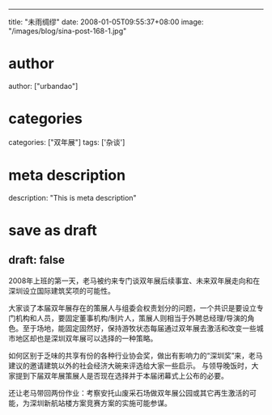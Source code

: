 
---
title: "未雨绸缪"
date: 2008-01-05T09:55:37+08:00
image: "/images/blog/sina-post-168-1.jpg"
# author
author: ["urbandao"]
# categories
categories: ["双年展"]
tags: ['杂谈']
# meta description
description: "This is meta description"
# save as draft
draft: false
---

2008年上班的第一天，老马被约来专门谈双年展后续事宜、未来双年展走向和在深圳设立国际建筑奖项的可能性。

大家谈了本届双年展存在的策展人与组委会权责划分的问题，一个共识是要设立专门机构和人员，要固定董事机构/制片人，策展人则相当于外聘总经理/导演的角色。至于场地，能固定固然好，保持游牧状态每届通过双年展去激活和改变一些城市地区却也是深圳双年展可以选择的一种策略。

如何区别于乏味的共享有份的各种行业协会奖，做出有影响力的“深圳奖”来，老马建议的邀请建筑以外的社会经济大碗来评选给大家一些启示。
与领导晚饭时，大家提到下届双年展策展人是否现在选择并于本届闭幕式上公布的必要。

还让老马带回两份作业：考察安托山废采石场做双年展公园或其它再生激活的可能，为深圳新航站楼方案竞赛方案的实施可能参谋。
